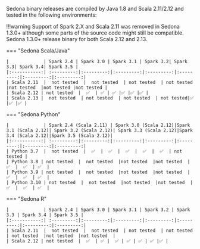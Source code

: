 Sedona binary releases are compiled by Java 1.8 and Scala 2.11/2.12 and tested in the following environments:

!!!warning
	Support of Spark 2.X and Scala 2.11 was removed in Sedona 1.3.0+ although some parts of the source code might still be compatible. Sedona 1.3.0+ release binary for both Scala 2.12 and 2.13.

=== "Sedona Scala/Java"
	
	|             | Spark 2.4 | Spark 3.0 | Spark 3.1 | Spark 3.2| Spark 3.3| Spark 3.4| Spark 3.5 |
	|:-----------:| :---------:|:---------:|:---------:|:---------:|:---------:|:---------:|:---------:|
	| Scala 2.11  |  not tested  |  not tested  | not tested  | not tested  |not tested  |not tested |not tested |
	| Scala 2.12 | not tested  |  ✅  | ✅ | ✅ |✅ |✅ |✅ |
	| Scala 2.13 |  not tested  | not tested  | not tested  | not tested|✅ |✅ |✅ |

=== "Sedona Python"

    |             | Spark 2.4 (Scala 2.11) | Spark 3.0 (Scala 2.12)|Spark 3.1 (Scala 2.12)| Spark 3.2 (Scala 2.12)| Spark 3.3 (Scala 2.12)|Spark 3.4 (Scala 2.12)|Spark 3.5 (Scala 2.12)|
    |:-----------:| :---------:|:---------:|:---------:|:---------:|:---------:|:---------:|:---------:|
    | Python 3.7  |  not tested  |  ✅  |  ✅  |  ✅  |  ✅  |  ✅  | not tested |
    | Python 3.8 | not tested  |  not tested  |not tested  |not tested  |  ✅  |  ✅  | ✅  |
    | Python 3.9 | not tested  |  not tested  |not tested  |not tested  |  ✅  |  ✅  | ✅  |
    | Python 3.10 | not tested  |  not tested  |not tested  |not tested  |  ✅  |  ✅  | ✅  |


=== "Sedona R"
	
	|             | Spark 2.4 | Spark 3.0 | Spark 3.1 | Spark 3.2 | Spark 3.3 | Spark 3.4 | Spark 3.5 |
	|:-----------:| :---------:|:---------:|:---------:|:---------:|:---------:|:---------:|:---------:|
	| Scala 2.11  |  not tested  |  not tested  | not tested  | not tested  | not tested  |not tested  |not tested  |
	| Scala 2.12 | not tested  |  ✅  | ✅ |  ✅ | ✅ | ✅ | ✅ |✅ |

